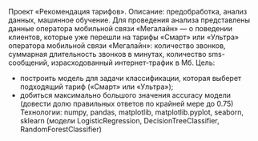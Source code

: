 Проект «Рекомендация тарифов». Описание: предобработка, анализ данных, машинное обучение.  Для проведения анализа представлены данные оператора мобильной связи «Мегалайн» — о поведении клиентов, которые уже перешли на тарифы «Смарт» или «Ультра» оператора мобильной связи «Мегалайн»: количество звонков, суммарная длительность звонков в минутах, количество sms-сообщений, израсходованный интернет-трафик в Мб. Цель:
- построить модель для задачи классификации, которая выберет подходящий тариф («Смарт» или «Ультра»);
- добиться максимально большого значения accuracy модели (довести долю правильных ответов по крайней мере до 0.75)
Технологии: numpy, pandas, matplotlib, matplotlib.pyplot, seaborn, sklearn (модели LogisticRegression, DecisionTreeClassifier, RandomForestClassifier)
